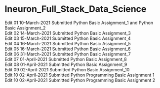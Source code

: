 # Ineuron_Full_Stack_Data_Science  
Edit 01 10-March-2021 Submitted Python Basic Assignment_1 and Python Basic Assignment_2  
Edit 02 14-March-2021 Submitted Python Basic Assignment_3  
Edit 03 15-March-2021 Submitted Python Basic Assignment_4  
Edit 04 16-March-2021 Submitted Python Basic Assignment_5  
Edit 05 16-March-2021 Submitted Python Basic Assignment_6  
Edit 06 31-March-2021 Submitted Python Basic Assignment_7  
Edit 07 01-April-2021 Submitted Python Basic Assignment_8  
Edit 08 01-April-2021 Submitted Python Basic Assignment_9  
Edit 09 02-April-2021 Submitted Python Basic Assignment_10  
Edit 10 02-April-2021 Submitted Python Programming Basic Assignment 1
Edit 10 02-April-2021 Submitted Python Programming Basic Assignment 2
